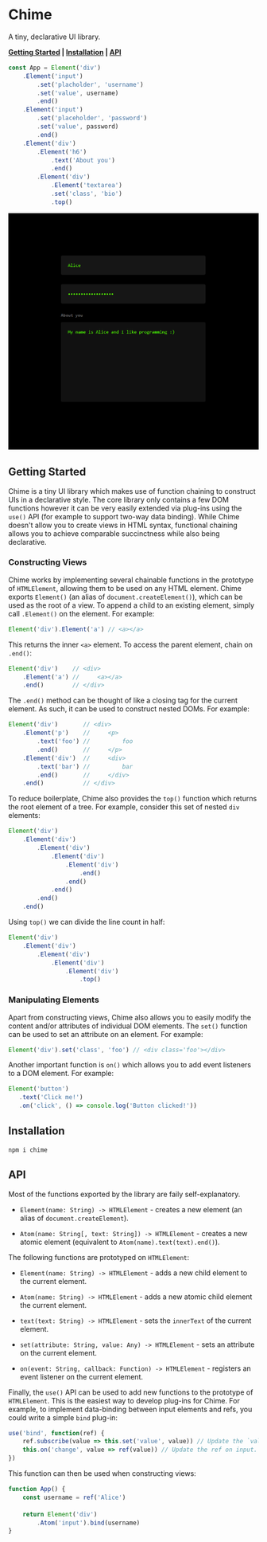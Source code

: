 # Chime

A tiny, declarative UI library.

**[Getting Started](#getting-started) | [Installation](#installation) | [API](#api)**

```js
const App = Element('div')
    .Element('input')
        .set('placholder', 'username')
        .set('value', username)
        .end()
    .Element('input')
        .set('placeholder', 'password')
        .set('value', password)
        .end()
    .Element('div')
        .Element('h6')
            .text('About you')
            .end()
        .Element('div')
            .Element('textarea')
            .set('class', 'bio')
            .top()
```

<img src='https://github.com/oelin/chime/blob/main/images/form.png'>

 
## Getting Started 

Chime is a tiny UI library which makes use of function chaining to construct UIs in a declarative style. The core library only contains a few DOM functions however it can be very easily extended via plug-ins using the `use()` API (for example to support two-way data binding). While Chime doesn't allow you to create views in HTML syntax, functional chaining allows you to achieve comparable succinctness while also being declarative.


### Constructing Views

Chime works by implementing several chainable functions in the prototype of `HTMLElement`, allowing them to be used on any HTML element. Chime exports `Element()` (an alias of `document.createElement()`), which can be used as the root of a view. To append a child to an existing element, simply call `.Element()` on the element. For example:

```js
Element('div').Element('a') // <a></a>
```

This returns the inner `<a>` element. To access the parent element, chain on `.end()`:

```js
Element('div')    // <div>
    .Element('a') //     <a></a>
    .end()        // </div>
```

The `.end()` method can be thought of like a closing tag for the current element. As such, it can be used to construct nested DOMs. For example:

```js
Element('div')       // <div>
    .Element('p')    //     <p>
        .text('foo') //         foo
        .end()       //     </p>
    .Element('div')  //     <div>
        .text('bar') //         bar
        .end()       //     </div>
    .end()           // </div>
```

To reduce boilerplate, Chime also provides the `top()` function which returns the root element of a tree. For example, consider this set of nested `div` elements:

```js
Element('div')
    .Element('div')
        .Element('div')
            .Element('div')
                .Element('div')
                    .end()
                .end()
            .end()
        .end()
    .end()
```

Using `top()` we can divide the line count in half:

```js
Element('div')
    .Element('div')
        .Element('div')
            .Element('div')
                .Element('div')
                    .top()
```


### Manipulating Elements

Apart from constructing views, Chime also allows you to easily modify the content and/or attributes of individual DOM elements. The `set()` function can be used to set an attribute on an element. For example:

```js
Element('div').set('class', 'foo') // <div class='foo'></div>
```

Another important function is `on()` which allows you to add event listeners to a DOM element. For example:

```js
Element('button')
   .text('Click me!')
   .on('click', () => console.log('Button clicked!'))
```


## Installation

```sh
npm i chime
```


## API

Most of the functions exported by the library are faily self-explanatory.

* `Element(name: String) -> HTMLElement` - creates a new element (an alias of `document.createElement`).

* `Atom(name: String[, text: String]) -> HTMLElement` - creates a new atomic element (equivalent to `Atom(name).text(text).end()`).

The following functions are prototyped on `HTMLElement`:

* `Element(name: String) -> HTMLElement` - adds a new child element to the current element.

* `Atom(name: String) -> HTMLElement` - adds a new atomic child element the current element.

* `text(text: String) -> HTMLElement` - sets the `innerText` of the current element.

* `set(attribute: String, value: Any) -> HTMLElement` - sets an attribute on the current element.

* `on(event: String, callback: Function) -> HTMLElement` - registers an event listener on the current element.

Finally, the `use()` API can be used to add new functions to the prototype of `HTMLElement`. This is the easiest way to develop plug-ins for Chime. For example, to implement data-binding between input elements and refs, you could write a simple `bind` plug-in:

```js
use('bind', function(ref) {
    ref.subscribe(value => this.set('value', value)) // Update the `value` attribute.
    this.on('change', value => ref(value)) // Update the ref on input.
})
```

This function can then be used when constructing views:

```js
function App() {
    const username = ref('Alice')
    
    return Element('div')
        .Atom('input').bind(username)
}
```
